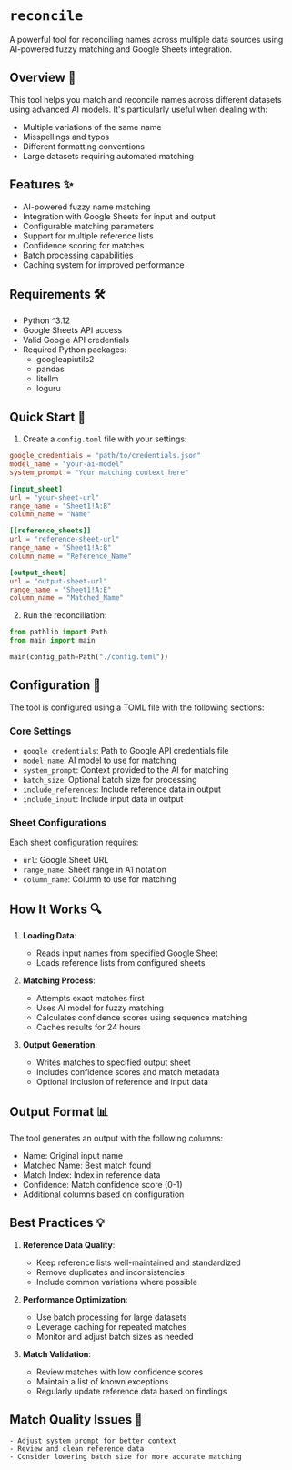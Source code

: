 # `reconcile`

A powerful tool for reconciling names across multiple data sources using AI-powered fuzzy matching and Google Sheets integration.

## Overview 📖

This tool helps you match and reconcile names across different datasets using advanced AI models. It's particularly useful when dealing with:

-   Multiple variations of the same name
-   Misspellings and typos
-   Different formatting conventions
-   Large datasets requiring automated matching

## Features ✨

-   AI-powered fuzzy name matching
-   Integration with Google Sheets for input and output
-   Configurable matching parameters
-   Support for multiple reference lists
-   Confidence scoring for matches
-   Batch processing capabilities
-   Caching system for improved performance

## Requirements 🛠️

-   Python ^3.12
-   Google Sheets API access
-   Valid Google API credentials
-   Required Python packages:
    -   googleapiutils2
    -   pandas
    -   litellm
    -   loguru

## Quick Start 🚀

1. Create a `config.toml` file with your settings:

```toml
google_credentials = "path/to/credentials.json"
model_name = "your-ai-model"
system_prompt = "Your matching context here"

[input_sheet]
url = "your-sheet-url"
range_name = "Sheet1!A:B"
column_name = "Name"

[[reference_sheets]]
url = "reference-sheet-url"
range_name = "Sheet1!A:B"
column_name = "Reference_Name"

[output_sheet]
url = "output-sheet-url"
range_name = "Sheet1!A:E"
column_name = "Matched_Name"
```

2. Run the reconciliation:

```python
from pathlib import Path
from main import main

main(config_path=Path("./config.toml"))
```

## Configuration 🔧

The tool is configured using a TOML file with the following sections:

### Core Settings

-   `google_credentials`: Path to Google API credentials file
-   `model_name`: AI model to use for matching
-   `system_prompt`: Context provided to the AI for matching
-   `batch_size`: Optional batch size for processing
-   `include_references`: Include reference data in output
-   `include_input`: Include input data in output

### Sheet Configurations

Each sheet configuration requires:

-   `url`: Google Sheet URL
-   `range_name`: Sheet range in A1 notation
-   `column_name`: Column to use for matching

## How It Works 🔍

1. **Loading Data**:

    - Reads input names from specified Google Sheet
    - Loads reference lists from configured sheets

2. **Matching Process**:

    - Attempts exact matches first
    - Uses AI model for fuzzy matching
    - Calculates confidence scores using sequence matching
    - Caches results for 24 hours

3. **Output Generation**:
    - Writes matches to specified output sheet
    - Includes confidence scores and match metadata
    - Optional inclusion of reference and input data

## Output Format 📊

The tool generates an output with the following columns:

-   Name: Original input name
-   Matched Name: Best match found
-   Match Index: Index in reference data
-   Confidence: Match confidence score (0-1)
-   Additional columns based on configuration

## Best Practices 💡

1. **Reference Data Quality**:

    - Keep reference lists well-maintained and standardized
    - Remove duplicates and inconsistencies
    - Include common variations where possible

2. **Performance Optimization**:

    - Use batch processing for large datasets
    - Leverage caching for repeated matches
    - Monitor and adjust batch sizes as needed

3. **Match Validation**:
    - Review matches with low confidence scores
    - Maintain a list of known exceptions
    - Regularly update reference data based on findings

## Match Quality Issues 🔧

    - Adjust system prompt for better context
    - Review and clean reference data
    - Consider lowering batch size for more accurate matching
